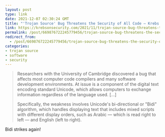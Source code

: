```yaml
---
layout: post
type: link
date: 2021-12-07 02:30:24 GMT
title: "'Trojan Source' Bug Threatens the Security of All Code – Krebs on Security"
link: https://krebsonsecurity.com/2021/11/trojan-source-bug-threatens-the-security-of-all-code/
permalink: /post/669876722245779456/trojan-source-bug-threatens-the-security-of-all
redirect_from: 
  - /post/669876722245779456/trojan-source-bug-threatens-the-security-of-all
categories:
- trojan source
- software
- security
---
```

<blockquote><p>Researchers with the University of Cambridge discovered a bug that affects most computer code compilers and many software development environments. At issue is a component of the digital text encoding standard Unicode, which allows computers to exchange information regardless of the language used. [...]</p>
<p>Specifically, the weakness involves Unicode's bi-directional or "Bidi" algorithm, which handles displaying text that includes mixed scripts with different display orders, such as Arabic — which is read right to left — and English (left to right).</p></blockquote>
<p>Bidi strikes again!</p>